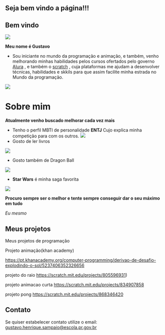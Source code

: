 
## Seja bem vindo a página!!!
## Bem vindo 
![ ](https://media.tenor.com/0dPlH3Dp71QAAAAd/dbz-dragon-ball-z.gif)

**Meu nome é Gustavo**

- Sou iniciante no mundo da programação e animação, e também, venho melhorando minhas habilidades pelos cursos ofertados pelo governo [Alura](https://www.alura.com.br/?utm_term=alura&utm_campaign=%5BSearch%5D+%5BPerformance%5D+Institucional+-+Paran%C3%A1&utm_source=adwords&utm_medium=ppc&hsa_acc=7964138385&hsa_cam=20234124477&hsa_grp=150249101655&hsa_ad=660813755680&hsa_src=g&hsa_tgt=kwd-300088401&hsa_kw=alura&hsa_mt=e&hsa_net=adwords&hsa_ver=3&gclid=Cj0KCQjw_5unBhCMARIsACZyzS2KIYyy7SVSLCIrOXeRQRqpkgSAJjACJ5TLZXM-zvBUGY-d--YbvXoaAi17EALw_wcB) , e também o [scratch]( https://scratch.mit.edu/) , cuja plataformas me ajudam a desenvolver técnicas, habilidades e skkils para que assim facilite minha estrada no Mundo da programação.

![ ](https://media.tenor.com/2nKSTDDekOgAAAAC/coding-kira.gif)

# Sobre mim
**Atualmente venho buscado melhorar cada vez mais**
- Tenho o perfil MBTI de personalidade **ENTJ**
Cujo explica minha competição para com os outros.
![ ](https://media.tenor.com/b0f9dZDoCa4AAAAC/mbti-entj.gif)
- Gosto de ler livros

![ ](https://media.tenor.com/Lj5SFh_tVzkAAAAC/books-read.gif)
- Gosto também de Dragon Ball

![ ](https://media.tenor.com/JcuSfsgy_IoAAAAC/goku-dragon-ball.gif)
- **Star Wars** é minha saga favorita

![ ](https://media.tenor.com/xMlPK65lad4AAAAd/r2d2-star-wars.gif)

**Procuro sempre ser o melhor e tente sempre conseguir dar o seu máximo em tudo**

_Eu mesmo_

## Meus projetos

Meus projetos de programação 

Projeto animação(khan academy)

https://pt.khanacademy.org/computer-programming/derivao-de-desafio-explodindo-o-sol/5237406352326656


projeto do raio
https://scratch.mit.edu/projects/805596931)


projeto animacao curta
https://scratch.mit.edu/projects/834907858


projeto pong
https://scratch.mit.edu/projects/868346420

## Contato
Se quiser estabelecer contato utilize o email:
gustavo.henrique.sampaio@escola.pr.gov.br
